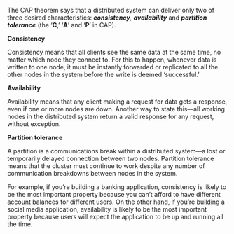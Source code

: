 The CAP theorem says that a distributed system can deliver only two of three desired characteristics: _**consistency**, **availability**_ and _**partition tolerance**_ (the ‘**C**,’ ‘**A**’ and ‘**P**’ in CAP).

**Consistency**

Consistency means that all clients see the same data at the same time, no matter which node they connect to. For this to happen, whenever data is written to one node, it must be instantly forwarded or replicated to all the other nodes in the system before the write is deemed ‘successful.’

**Availability**

Availability means that any client making a request for data gets a response, even if one or more nodes are down. Another way to state this—all working nodes in the distributed system return a valid response for any request, without exception.

**Partition tolerance**

A partition is a communications break within a distributed system—a lost or temporarily delayed connection between two nodes. Partition tolerance means that the cluster must continue to work despite any number of communication breakdowns between nodes in the system.

For example, if you’re building a banking application, consistency is likely to be the most important property because you can’t afford to have different account balances for different users. On the other hand, if you’re building a social media application, availability is likely to be the most important property because users will expect the application to be up and running all the time.